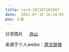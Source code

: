 ```yaml
---
title: card-202107101607
date:  2021-07-10 16:14:05
pos: 火星
---
```

分享图片 <a  href="http://weibo.com/p/1001018008633090000000000" data-hide=""><span class='url-icon'><img style='width: 1rem;height: 1rem' src='https://h5.sinaimg.cn/upload/2015/09/25/3/timeline_card_small_location_default.png'></span><span class="surl-text">舟山</span></a> 

来源于个人weibo：[原文链接](https://m.weibo.cn/status/Ko6oYqtdc?mblogid=Ko6oYqtdc)